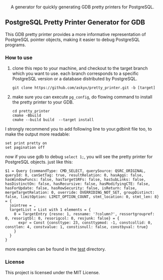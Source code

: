 <p align="center">
  <br>A generator for quickly generating GDB pretty printers for PostgreSQL.<br>
</p>

## PostgreSQL Pretty Printer Generator for GDB

This GDB pretty printer provides a more informative representation of PostgreSQL pointer objects, making it easier to debug PostgreSQL programs.


### How to use


1. clone this repo to your machine, and checkout to the target branch which you want to use. each branch corresponds to a specific PostgreSQL version or a database distributed by PostgreSQL.

    ```shell 
    git clone https://github.com/askyx/pretty_printer.git -b [target]
    ```

2. make sure you can execute `pg_config`, do flowing command to install the pretty printer to your GDB.

    ```shell
    cd pretty_printer
    cmake -Bbuild
    cmake --build build  --target install
    ```

I strongly recommend you to add following line to your.gdbinit file too, to make the output more readable:

```shell
set print pretty on
set pagination off
```

now if you use gdb to debug ``select 1;``, you will see the pretty printer for PostgreSQL objects. just like this:

```shell
$1 = Query {commandType: CMD_SELECT, querySource: QSRC_ORIGINAL, queryId: 0, canSetTag: true, resultRelation: 0, hasAggs: false, hasWindowFuncs: false, hasTargetSRFs: false, hasSubLinks: false, hasDistinctOn: false, hasRecursive: false, hasModifyingCTE: false, hasForUpdate: false, hasRowSecurity: false, isReturn: false, mergeTargetRelation: 0, override: OVERRIDING_NOT_SET, groupDistinct: false, limitOption: LIMIT_OPTION_COUNT, stmt_location: 0, stmt_len: 8} = {
  jointree = ,
  targetList = List with 1 elements = {
    0 = TargetEntry {resno: 1, resname: '?column?', ressortgroupref: 0, resorigtbl: 0, resorigcol: 0, resjunk: false} = {
      expr = Const {consttype: 23, consttypmod: -1, constcollid: 0, constlen: 4, constvalue: 1, constisnull: false, constbyval: true}
    }
  }
}
```

more examples can be found in the [test](./test) directory.

### License

This project is licensed under the MIT License.
